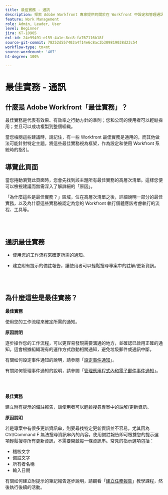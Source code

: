 ```yaml
---
title: 最佳實務 - 通訊
description: 探索 Adobe Workfront 專家提供的關於在 Workfront 中設定和管理通訊通知的最佳實務建議。
feature: Work Management
role: Admin, Leader, User
level: Beginner
jira: KT-10905
exl-id: 24e99491-e155-4a1e-8cc8-fa767116b18f
source-git-commit: 78252d557403a4f14e6c8ac3b309819038d23c54
workflow-type: tm+mt
source-wordcount: '407'
ht-degree: 100%

---
```


# 最佳實務 - 通訊

## 什麼是 Adobe Workfront「最佳實務」？

最佳實務是代表有效果、有效率之行動方針的準則；您和公司的使用者可以輕鬆採用；並且可以成功複製到整個組織。

當您檢閱這些建議時，請記住，有一些 Workfront 最佳實務是通用的，而其他做法可能針對特定主題。將這些最佳實務視為框架，作為設定和使用 Workfront 系統時的指引。

## 導覽此頁面

當您捲動瀏覽此頁面時，您會先找到該主題所有最佳實務的高層次清單。這樣您便可以檢視建議而無需深入了解詳細的「原因」。

「為什麼這些是最佳實務？」區域，位在高層次清單之後，詳細說明一部分的最佳實務，以及為什麼這些實務被認定為您的 Workfront 執行個體應該考慮執行的流程、工具等。

</br>
</br>

## 通訊最佳實務

* 使用您的工作流程來確定所需的通知。

* 建立附有提示的備註報告，讓使用者可以輕鬆搜尋專案中的註解/更新資訊。

</br>
</br>

## 為什麼這些是最佳實務？

**最佳實務**

使用您的工作流程來確定所需的通知。

**原因說明**

逐步操作您的工作流程，可以更容易發現需要溝通的地方，並確認已啟用正確的通知。這會根據組織現有的運作方式啟動相關通知，避免垃圾郵件或通訊中斷。

有關如何設定事件通知的說明，請參閱「[設定事件通知](https://experienceleague.adobe.com/docs/workfront-learn/tutorials-workfront/administration-and-setup/email-and-in-app-notifications/admin-set-up-event-notifications.html?lang=zh-Hant)」。

有關如何管理事件通知的說明，請參閱「[管理應用程式內和電子郵件事件通知](https://experienceleague.adobe.com/docs/workfront-learn/tutorials-workfront/administration-and-setup/email-and-in-app-notifications/manage-inapp-and-email-notifications.html?lang=zh-Hant)」。

</br>
</br>


**最佳實務**

建立附有提示的備註報告，讓使用者可以輕鬆搜尋專案中的註解/更新資訊。



**原因說明**

若是專案中有很多更新資訊串，則要尋找特定更新資訊並不容易，尤其因為 Ctrl/Command F 無法搜尋資訊串內的內容。使用備註報告即可根據您的提示選項輕鬆搜尋所有更新資訊，不需要開啟每一條資訊串。常見的指示選項包括：

* 稽核文字
* 備註文字
* 所有者名稱
* 輸入日期

有關如何建立附提示的筆記報告逐步說明，請觀看「[建立任務報告](https://experienceleague.adobe.com/docs/workfront-learn/tutorials-workfront/reporting/basic-reporting/create-a-task-report.html?lang=zh-Hant)」教學課程，然後執行後續的活動。

